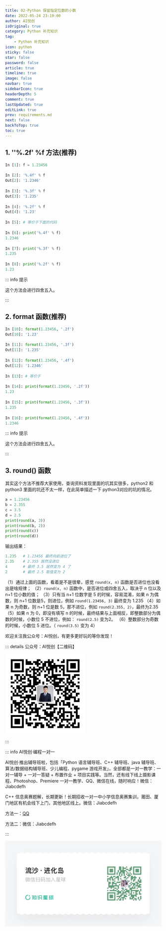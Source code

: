 ```yaml
---
title: 02-Python 保留指定位数的小数
date: 2022-05-24 23:19:00
author: AI悦创
isOriginal: true
category: Python 补充知识
tag:
    - Python 补充知识
icon: python
sticky: false
star: false
password: false
article: true
timeline: true
image: false
navbar: true
sidebarIcon: true
headerDepth: 5
comment: true
lastUpdated: true
editLink: true
prev: requirements.md
next: false
backToTop: true
toc: true
---
```


## 1. ''%.2f' %f 方法(推荐)

```python
In [1]: f = 1.23456

In [2]: '%.4f' % f
Out[2]: '1.2346'

In [3]: '%.3f' % f
Out[3]: '1.235'

In [4]: '%.2f' % f
Out[4]: '1.23'

In [5]: # 等价于下面的代码

In [6]: print('%.4f' % f)
1.2346

In [7]: print('%.3f' % f)
1.235

In [8]: print('%.2f' % f)
1.23
```

::: info 提示

这个方法会进行四舍五入。

:::

## 2. format 函数(推荐)

```python
In [10]: format(1.23456, '.2f')
Out[10]: '1.23'

In [11]: format(1.23456, '.3f')
Out[11]: '1.235'

In [12]: format(1.23456, '.4f')
Out[12]: '1.2346'

In [13]: # 等价于

In [14]: print(format(1.23456, '.2f'))
1.23

In [15]: print(format(1.23456, '.3f'))
1.235

In [16]: print(format(1.23456, '.4f'))
1.2346
```

::: info 提示

这个方法会进行四舍五入。

:::

## 3. round() 函数

其实这个方法不推荐大家使用，查询资料发现里面的坑其实很多，python2 和 python3 里面的坑还不太一样，在此简单描述一下 python3对应的坑的情况。

```python
a = 1.23456
b = 2.355
c = 3.5
d = 2.5
print(round(a, 3))
print(round(b, 2))
print(round(c))
print(round(d))
```

输出结果：

````python
1.235   # 1.23456 最终向前进位了
2.35    # 2.355 居然没进位
4       # 最终 3.5 居然变为 4 了
2       # 最终 2.5 取值变为 2
````

（1）通过上面的函数，看着是不是很晕，感觉 `round(x, n)` 函数是否进位也没看出是啥规律；
（2）`round(x, n)` 函数中，是否进位或四舍五入，取决于 n 位以及 n+1 位小数的值；
（3）只有当 n+1 位数字是 5 的时候，容易混淆，如果 n 为偶数，则 n+1 位数是5，则进位，例如 `round(1.23456, 3)` 最终变为 1.235
（4）如果 n 为奇数，则 n+1 位是数 5，那不进位，例如 `round(2.355, 2)`，最终为2.35
（5）如果 n 为 0，即没有填写 n 的时候，最终结果与上面相反，即整数部分为偶数的时候，小数位 5 不进位，例如： `round(2.5)` 变为2。
（6）整数部分为奇数的时候，小数位 5 进位。（ `round(3.5)` 变为 4）

欢迎关注我公众号：AI悦创，有更多更好玩的等你发现！

::: details 公众号：AI悦创【二维码】

![](/gzh.jpg)

:::

::: info AI悦创·编程一对一

AI悦创·推出辅导班啦，包括「Python 语言辅导班、C++ 辅导班、java 辅导班、算法/数据结构辅导班、少儿编程、pygame 游戏开发」，全部都是一对一教学：一对一辅导 + 一对一答疑 + 布置作业 + 项目实践等。当然，还有线下线上摄影课程、Photoshop、Premiere 一对一教学、QQ、微信在线，随时响应！微信：Jiabcdefh

C++ 信息奥赛题解，长期更新！长期招收一对一中小学信息奥赛集训，莆田、厦门地区有机会线下上门，其他地区线上。微信：Jiabcdefh

方法一：[QQ](http://wpa.qq.com/msgrd?v=3&uin=1432803776&site=qq&menu=yes)

方法二：微信：Jiabcdefh

:::

![](/zsxq.jpg)



